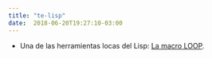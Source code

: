 ```yaml
---
title: "te-lisp"
date:  2018-06-20T19:27:10-03:00
---
```



* Una de las herramientas locas del Lisp: [La macro LOOP](http://www.ai.sri.com/pkarp/loop.html).